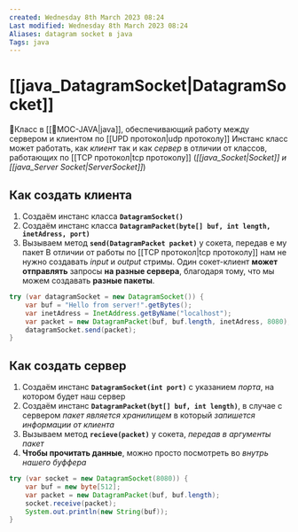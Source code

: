 ```yaml
---
created: Wednesday 8th March 2023 08:24
Last modified: Wednesday 8th March 2023 08:24
Aliases: datagram socket в java
Tags: java
---
```


# [[java_DatagramSocket|DatagramSocket]]

📌Класс в [[📙MOC-JAVA|java]], обеспечивающий работу между сервером и клиентом по [[UPD протокол|udp протоколу]] 
Инстанс класс может работать, как *клиент* так и как *сервер* в отличии от классов, работающих по [[TCP протокол|tcp протоколу]] (*[[java_Socket|Socket]] и [[java_Server Socket|ServerSocket]]*)

## Как создать клиента

1. Создаём инстанс класса **`DatagramSocket()`** 
2. Создаём инстанс класса **`DatagramPacket(byte[] buf, int length, inetAdress, port)`** 
3. Вызываем метод **`send(DatagramPacket packet)`** у сокета, передав е му пакет
В отличии от работы по [[TCP протокол|tcp протоколу]] нам не нужно создавать *input* и *output* стримы. Один сокет-клиент **может отправлять** запросы **на разные сервера**, благодаря тому, что мы можем создавать **разные пакеты**.

```java
try (var datagramSocket = new DatagramSocket()) {  
    var buf = "Hello from server!".getBytes();  
    var inetAdress = InetAddress.getByName("localhost");  
    var packet = new DatagramPacket(buf, buf.length, inetAdress, 8080);  
    datagramSocket.send(packet);  
}
```

## Как создать сервер
1. Создаём  инстанс **`DatagramSocket(int port)`** с указанием *порта*, на котором будет наш сервер
2. Создаём инстанс **`DatagramPacket(byt[] buf, int length)`**, в случае с сервером *пакет является хранилищем* в который *запишется информации от клиента*
3. Вызываем метод **`recieve(packet)`** у сокета, *передав в аргументы пакет*
4. **Чтобы прочитать данные**, можно просто посмотреть во *внутрь нашего буффера*

```java
try (var socket = new DatagramSocket(8080)) {  
    var buf = new byte[512];  
    var packet = new DatagramPacket(buf, buf.length);  
    socket.receive(packet);  
    System.out.println(new String(buf));  
}
```